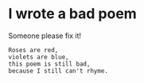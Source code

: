 # I wrote a bad poem
Someone please fix it!

    Roses are red,
    violets are blue,
    this poem is still bad,
    because I still can't rhyme.
